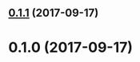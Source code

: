 <a name="0.1.1"></a>
## [0.1.1](https://github.com/murek85/ngx-mgauge/compare/v0.1.0...v0.1.1) (2017-09-17)



<a name="0.1.0"></a>
# 0.1.0 (2017-09-17)



